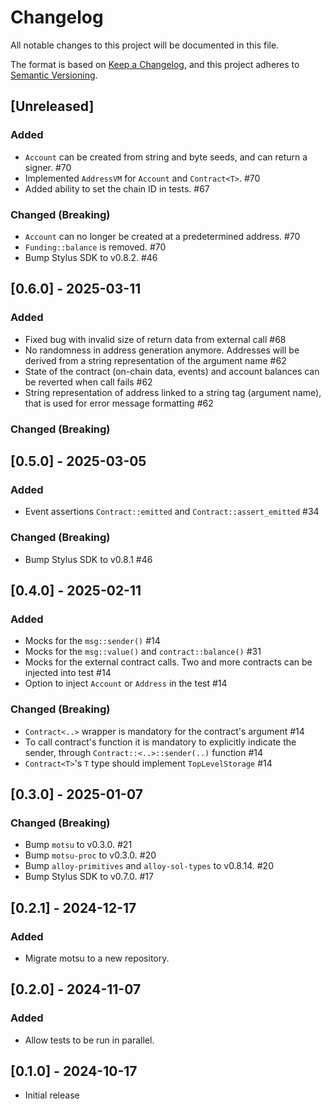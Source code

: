 # Changelog

All notable changes to this project will be documented in this file.

The format is based on [Keep a Changelog](https://keepachangelog.com/en/1.1.0/),
and this project adheres to [Semantic Versioning](https://semver.org/spec/v2.0.0.html).

## [Unreleased]

### Added

- `Account` can be created from string and byte seeds, and can return a signer. #70
- Implemented `AddressVM` for `Account` and `Contract<T>`. #70
- Added ability to set the chain ID in tests. #67

### Changed (Breaking)

- `Account` can no longer be created at a predetermined address. #70
- `Funding::balance` is removed. #70
- Bump Stylus SDK to v0.8.2. #46

## [0.6.0] - 2025-03-11

### Added

- Fixed bug with invalid size of return data from external call #68
- No randomness in address generation anymore.
  Addresses will be derived from a string representation of the argument name #62
- State of the contract (on-chain data, events) and account balances can be
  reverted when call fails #62
- String representation of address linked to a string tag (argument name),
  that is used for error message formatting #62

### Changed (Breaking)

## [0.5.0] - 2025-03-05

### Added

- Event assertions `Contract::emitted` and `Contract::assert_emitted` #34

### Changed (Breaking)

- Bump Stylus SDK to v0.8.1 #46

## [0.4.0] - 2025-02-11

### Added

- Mocks for the `msg::sender()` #14
- Mocks for the `msg::value()` and `contract::balance()` #31
- Mocks for the external contract calls.
  Two and more contracts can be injected into test #14
- Option to inject `Account` or `Address` in the test #14

### Changed (Breaking)

- `Contract<..>` wrapper is mandatory for the contract's argument #14
- To call contract's function it is mandatory to explicitly indicate the sender,
  through `Contract::<..>::sender(..)` function #14
- `Contract<T>`'s `T` type should implement `TopLevelStorage` #14

## [0.3.0] - 2025-01-07

### Changed (Breaking)

- Bump `motsu` to v0.3.0. #21
- Bump `motsu-proc` to v0.3.0. #20
- Bump `alloy-primitives` and `alloy-sol-types` to v0.8.14. #20
- Bump Stylus SDK to v0.7.0. #17

## [0.2.1] - 2024-12-17

### Added

- Migrate motsu to a new repository.

## [0.2.0] - 2024-11-07

### Added

- Allow tests to be run in parallel.

## [0.1.0] - 2024-10-17

- Initial release
